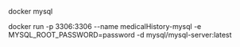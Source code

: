 docker mysql

docker run -p 3306:3306 --name medicalHistory-mysql -e MYSQL_ROOT_PASSWORD=password -d mysql/mysql-server:latest